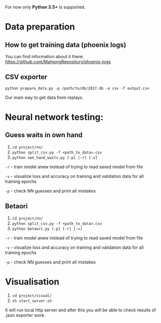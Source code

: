 For now only **Python 3.5+** is supported.

# Data preparation

## How to get training data (phoenix logs)

You can find information about it there: https://github.com/MahjongRepository/phoenix-logs

## CSV exporter

`python prepare_data.py -p /path/to/db/2017.db -e csv -f output.csv`

Our main way to get data from replays.

# Neural network testing:

## Guess waits in own hand

1. `cd project/nn/`
2. `python split_csv.py -f <path_to_data>.csv`
3. `python own_hand_waits.py [-p] [-r] [-v]`

`-r` - train model anew instead of trying to read saved model from file

`-v` - visualize loss and accuracy on training and validation data for all training epochs

`-p` - check NN guesses and print all mistakes

## Betaori

1. `cd project/nn/`
2. `python split_csv.py -f <path_to_data>.csv`
2. `python betaori.py [-p] [-r] [-v]`

`-r` - train model anew instead of trying to read saved model from file

`-v` - visualize loss and accuracy on training and validation data for all training epochs

`-p` - check NN guesses and print all mistakes

# Visualisation

1. `cd project/visual/`
2. `sh start_server.sh`

It will run local http server and after this you will be able to check results of .json exporter work.
